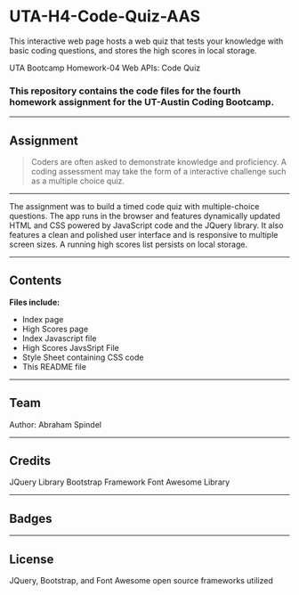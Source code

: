 # UTA-H4-Code-Quiz-AAS
This interactive web page hosts a web quiz that tests your knowledge with basic coding questions, and stores the high scores in local storage.

UTA Bootcamp Homework-04 Web APIs: Code Quiz

### This repository contains the code files for the fourth homework assignment for the UT-Austin Coding Bootcamp.

---

## Assignment
>Coders are often asked to demonstrate knowledge and proficiency. A coding assessment may take 
>the form of a interactive challenge such as a multiple choice quiz.

---

The assignment was to build a timed code quiz with multiple-choice questions. The app runs in the browser and features dynamically updated HTML and CSS powered by JavaScript code and the JQuery library. It also features a clean and polished user interface and is responsive to multiple screen sizes. A running high scores list persists on local storage.

---

## Contents
**Files include:**
* Index page
* High Scores page 
* Index Javascript file
* High Scores JavsSript File
* Style Sheet containing CSS code
* This README file

---

## Team
Author: Abraham Spindel

---

## Credits
JQuery Library
Bootstrap Framework
Font Awesome Library

---

## Badges


---

## License
JQuery, Bootstrap, and Font Awesome open source frameworks utilized 
